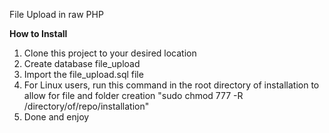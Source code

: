 File Upload in raw PHP

<b>How to Install</b>

1. Clone this project to your desired location
2. Create database file_upload
3. Import the file_upload.sql file
4. For Linux users, run this command in the root directory of installation to allow for file and folder creation "sudo chmod 777 -R /directory/of/repo/installation"
5. Done and enjoy